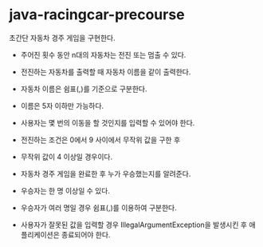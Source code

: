 # java-racingcar-precourse
초간단 자동차 경주 게임을 구현한다.

* 주어진 횟수 동안 n대의 자동차는 전진 또는 멈출 수 있다.

* 전진하는 자동차를 출력할 때 자동차 이름을 같이 출력한다.

* 자동차 이름은 쉼표(,)를 기준으로 구분한다.
* 이름은 5자 이하만 가능하다.

* 사용자는 몇 번의 이동을 할 것인지를 입력할 수 있어야 한다.

* 전진하는 조건은 0에서 9 사이에서 무작위 값을 구한 후 
* 무작위 값이 4 이상일 경우이다.

* 자동차 경주 게임을 완료한 후 누가 우승했는지를 알려준다.

* 우승자는 한 명 이상일 수 있다.

* 우승자가 여러 명일 경우 쉼표(,)를 이용하여 구분한다.

* 사용자가 잘못된 값을 입력할 경우 IllegalArgumentException을 발생시킨 후 애플리케이션은 종료되어야 한다.